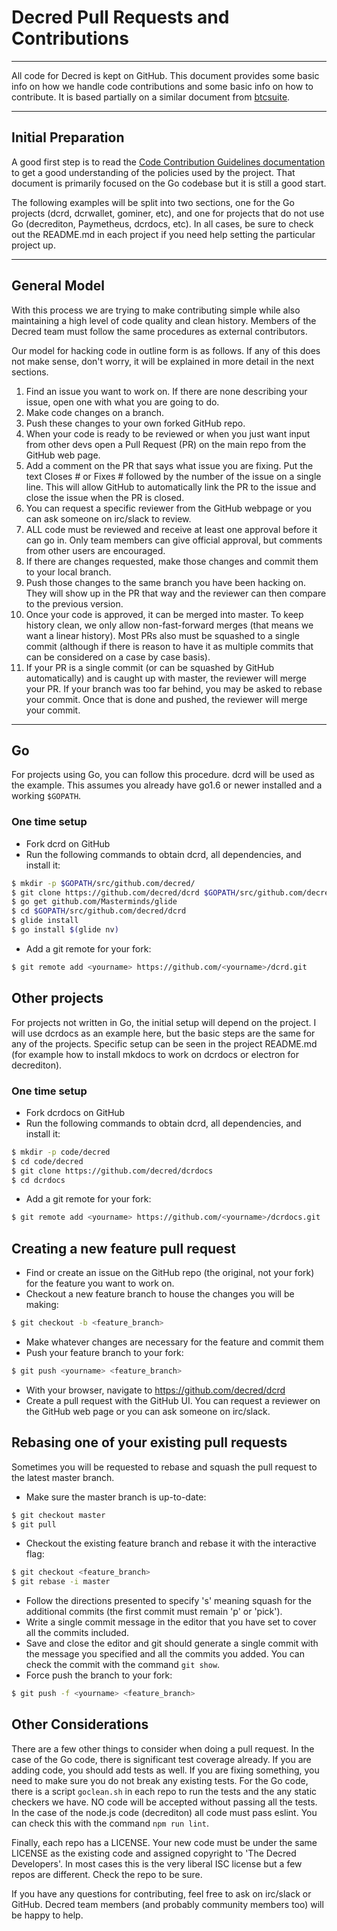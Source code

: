 # **Decred Pull Requests and Contributions**

---

All code for Decred is kept on GitHub.  This document provides some basic info on how we handle code contributions and some basic info on how to contribute. It is based partially on a similar document from [btcsuite](https://github.com/btcsuite).

---

## **Initial Preparation**

A good first step is to read the [Code Contribution Guidelines documentation](https://github.com/decred/dcrd/blob/master/docs/code_contribution_guidelines.md) to get a good understanding of the policies used by the
project.  That document is primarily focused on the Go codebase but it is still a good start.

The following examples will be split into two sections, one for the Go projects (dcrd, dcrwallet, gominer, etc), and one for projects that do not use Go (decrediton, Paymetheus, dcrdocs, etc).  In all cases, be sure to check out the README.md in each project if you need help setting the particular project up.

---

## **General Model**

With this process we are trying to make contributing simple while also  maintaining a high level of code quality and clean history.  Members of the Decred team must follow the same procedures as external contributors.

Our model for hacking code in outline form is as follows.  If any of this does not make sense, don't worry, it will be explained in more detail in the next sections.

1. Find an issue you want to work on.  If there are none describing your issue, open one with what you are going to do.
1. Make code changes on a branch.
1. Push these changes to your own forked GitHub repo.
1. When your code is ready to be reviewed or when you just want input from other devs open a Pull Request (PR) on the main repo from the GitHub web page.
1. Add a comment on the PR that says what issue you are fixing.  Put the text Closes # or Fixes # followed by the number of the issue on a single line.  This will allow GitHub to automatically link the PR to the issue and close the issue when the PR is closed.
1. You can request a specific reviewer from the GitHub webpage or you can ask someone on irc/slack to review.
1. ALL code must be reviewed and receive at least one approval before it can go in.  Only team members can give official approval, but comments from other users are encouraged.
1. If there are changes requested, make those changes and commit them to your local branch.
1. Push those changes to the same branch you have been hacking on.  They will show up in the PR that way and the reviewer can then compare to the previous version.
1. Once your code is approved, it can be merged into master.  To keep history clean, we only allow non-fast-forward merges (that means we want a linear history).  Most PRs also must be squashed to a single commit (although if there is reason to have it as multiple commits that can be considered on a case by case basis).
1. If your PR is a single commit (or can be squashed by GitHub automatically) and is caught up with master, the reviewer will merge your PR.  If your branch was too far behind, you may be asked to rebase your commit.  Once that is done and pushed, the reviewer will merge your commit.

---

## **Go**

For projects using Go, you can follow this procedure.  dcrd will be used as the example.  This assumes you already have go1.6 or newer installed and a working `$GOPATH`.

### One time setup
- Fork dcrd on GitHub
- Run the following commands to obtain dcrd, all dependencies, and install it:

```bash
$ mkdir -p $GOPATH/src/github.com/decred/
$ git clone https://github.com/decred/dcrd $GOPATH/src/github.com/decred/dcrd
$ go get github.com/Masterminds/glide
$ cd $GOPATH/src/github.com/decred/dcrd
$ glide install
$ go install $(glide nv)
```

- Add a git remote for your fork:

```bash
$ git remote add <yourname> https://github.com/<yourname>/dcrd.git
```

## **Other projects**

For projects not written in Go, the initial setup will depend on the project.  I will use dcrdocs as an example here, but the basic steps are the same for any of the projects.  Specific setup can be seen in the project README.md (for example how to install mkdocs to work on dcrdocs or electron for decrediton).

### **One time setup**
- Fork dcrdocs on GitHub
- Run the following commands to obtain dcrd, all dependencies, and install it:

```bash
$ mkdir -p code/decred
$ cd code/decred
$ git clone https://github.com/decred/dcrdocs
$ cd dcrdocs
```

- Add a git remote for your fork:

```bash
$ git remote add <yourname> https://github.com/<yourname>/dcrdocs.git
```

## **Creating a new feature pull request**
- Find or create an issue on the GitHub repo (the original, not your fork) for the feature you want to work on.
- Checkout a new feature branch to house the changes you will be making:

```bash
$ git checkout -b <feature_branch>
```
- Make whatever changes are necessary for the feature and commit them
- Push your feature branch to your fork:

```bash
$ git push <yourname> <feature_branch>
```
- With your browser, navigate to https://github.com/decred/dcrd
- Create a pull request with the GitHub UI.  You can request a reviewer on the GitHub web page or you can ask someone on irc/slack.

## **Rebasing one of your existing pull requests**

Sometimes you will be requested to rebase and squash the pull request to the latest master branch.

- Make sure the master branch is up-to-date:

```bash
$ git checkout master
$ git pull
```
- Checkout the existing feature branch and rebase it with the interactive flag:

```bash
$ git checkout <feature_branch>
$ git rebase -i master
```
- Follow the directions presented to specify 's' meaning squash for the additional commits (the first commit must remain 'p' or 'pick').
- Write a single commit message in the editor that you have set to cover all the commits included.
- Save and close the editor and git should generate a single commit with the message you specified and all the commits you added.  You can check the commit with the command ```git show```.
- Force push the branch to your fork:

```bash
$ git push -f <yourname> <feature_branch>
```

## **Other Considerations**

There are a few other things to consider when doing a pull request.  In the case of the Go code, there is significant test coverage already.  If you are adding code, you should add tests as well.  If you are fixing something, you need to make sure you do not break any existing tests.  For the Go code, there is a script ```goclean.sh``` in each repo to run the tests and the any static checkers we have.  NO code will be accepted without passing all the tests.  In the case of the node.js code (decrediton) all code must pass eslint.  You can check this with the command ```npm run lint```.

Finally, each repo has a LICENSE.  Your new code must be under the same LICENSE as the existing code and assigned copyright to 'The Decred Developers'.  In most cases this is the very liberal ISC license but a few repos are different.  Check the repo to be sure.

If you have any questions for contributing, feel free to ask on irc/slack or GitHub.  Decred team members (and probably community members too) will be happy to help.
